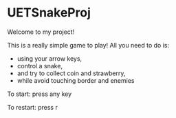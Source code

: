 # UETSnakeProj
Welcome to my project! 

This is a really simple game to play!
All you need to do is:
- using your arrow keys, 
- control a snake, 
- and try to collect coin and strawberry, 
- while avoid touching border and enemies

To start: press any key

To restart: press r
